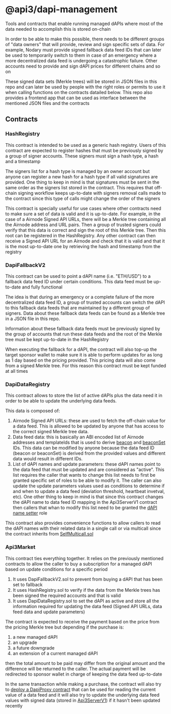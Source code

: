 # @api3/dapi-management

Tools and contracts that enable running managed dAPIs where most of the data needed to accomplish this is stored on-chain

In order to be able to make this possible, there needs to be different groups of "data owners" that will provide, review and sign specific sets of data. For example, Nodary must provide signed fallback data feed IDs that can later be used to temporarily switch to them in case of an emergency where a more decentralized data feed is undergoing a catastrophic failure. Other accounts need to provide and sign dAPI prices for different chains and so on

These signed data sets (Merkle trees) will be stored in JSON files in this repo and can later be used by people with the right roles or permits to use it when calling functions on the contracts datailed below. This repo also provides a frontend app that can be used as interface between the mentioned JSON files and the contracts

## Contracts

### HashRegistry

This contract is intended to be used as a generic hash registry. Users of this contract are expected to register hashes that must be previously signed by a group of signer accounts. These signers must sign a hash type, a hash and a timestamp

The signers list for a hash type is managed by an owner account but anyone can register a new hash for a hash type if all valid signatures are provided. One thing to keep in mind is that signatures must be sent in the same order as the signers list stored in the contract. This requires that off-chain signing workflow keeps up-to-date with signers removal calls made to the contract since this type of calls might change the order of the signers

This contract is specially useful for use cases where other contracts need to make sure a set of data is valid and it is up-to-date. For example, in the case of a Airnode Signed API URLs, there will be a Merkle tree containing all the Airnode address and URL pairs. Then a group of trusted signers could verify that this data is correct and sign the root of this Merkle tree. Then this root can be registered in the HashRegistry. Any other contract can then receive a Signed API URL for an Airnode and check that it is valid and that it is the most up-to-date one by retrieving the hash and timestamp from the registry

### DapiFallbackV2

This contract can be used to point a dAPI name (i.e. "ETH/USD") to a fallback data feed ID under certain conditions. This data feed must be up-to-date and fully functional

The idea is that during an emergency or a complete failure of the more decentralized data feed ID, a group of trusted accounts can switch the dAPI to this fallback data feeds that are maintained by a different group of signers. Data about these fallback data feeds can be found as a Merkle tree in a JSON file in this repo.

Information about these fallback data feeds must be previously signed by the group of accounts that run these data feeds and the root of the Merkle tree must be kept up-to-date in the HashRegistry

When executing the fallback for a dAPI, the contract will also top-up the target sponsor wallet to make sure it is able to perform updates for as long as 1 day based on the pricing provided. This pricing data will also come from a signed Merkle tree. For this reason this contract must be kept funded at all times

### DapiDataRegistry

This contract allows to store the list of active dAPIs plus the data need it in order to be able to update the underlying data feeds.

This data is composed of:

1. Airnode Signed API URLs: these are used to fetch the off-chain value for a data feed. This is allowed to be updated by anyone that has access to the correct signed Merkle tree data.
1. Data feed data: this is basically an ABI encoded list of Airnode addresses and templateIds that is used to derive [beacon](https://github.com/api3dao/airnode-protocol-v1/blob/v2.10.0/contracts/api3-server-v1/DataFeedServer.sol#L87) and [beaconSet](https://github.com/api3dao/airnode-protocol-v1/blob/v2.10.0/contracts/api3-server-v1/DataFeedServer.sol#L98) IDs. This data can be modified by anyone because the data feed ID (beacon or beaconSet) is derived from the provided values and different data would result in different IDs.
1. List of dAPI names and update parameters: these dAPI names point to the data feed that must be updated and are considered as "active". This list requires the caller that wants to change this list needs to first be granted specific set of roles to be able to modify it. The caller can also update the update parameters values used as conditions to determine if and when to update a data feed (deviation threshold, heartbeat invetval, etc). One other thing to keep in mind is that since this contract changes the dAPI name to data feed ID mapping in the Api3ServerV1 contract then callers that whan to modify this list need to be granted the [dAPI name setter](https://github.com/api3dao/airnode-protocol-v1/blob/v2.10.0/contracts/api3-server-v1/DapiServer.sol#L26) role

This contract also provides convenience functions to allow callers to read the dAPI names with their related data in a single call or via multicall since the contract inherits from [SelfMulticall.sol](https://github.com/api3dao/airnode-protocol-v1/blob/v2.10.0/contracts/utils/SelfMulticall.sol)

### Api3Market

This contract ties everything together. It relies on the previously mentioned contracts to allow the caller to buy a subscription for a managed dAPI based on update conditions for a specific period

1. It uses DapiFallbackV2.sol to prevent from buying a dAPI that has been set to fallback
1. It uses HashRegistry.sol to verify if the data from the Merkle trees has been signed the required accounts and that is valid
1. It uses DapiDataRegistry.sol to set the dAPI as active and store all the information required for updating the data feed (Signed API URLs, data feed data and update parameters)

The contract is expected to receive the payment based on the price from the pricing Merkle tree but depending if the purchase is:

1. a new managed dAPI
1. an upgrade
1. a future downgrade
1. an extension of a current managed dAPI

then the total amount to be paid may differ from the original amount and the difference will be returned to the caller. The actual payment will be redirected to sponsor wallet in charge of keeping the data feed up-to-date

In the same transaction while making a purchase, the contract will also try to [deploy a DapiProxy contract](https://github.com/api3dao/airnode-protocol-v1/blob/v2.10.0/contracts/api3-server-v1/proxies/ProxyFactory.sol#L48) that can be used for reading the current value of a data feed and it will also try to update the underlying data feed values with signed data (stored in [Api3ServerV1](https://github.com/api3dao/airnode-protocol-v1/blob/v2.10.0/contracts/api3-server-v1/DataFeedServer.sol#L27)) if it hasn't been updated recently
